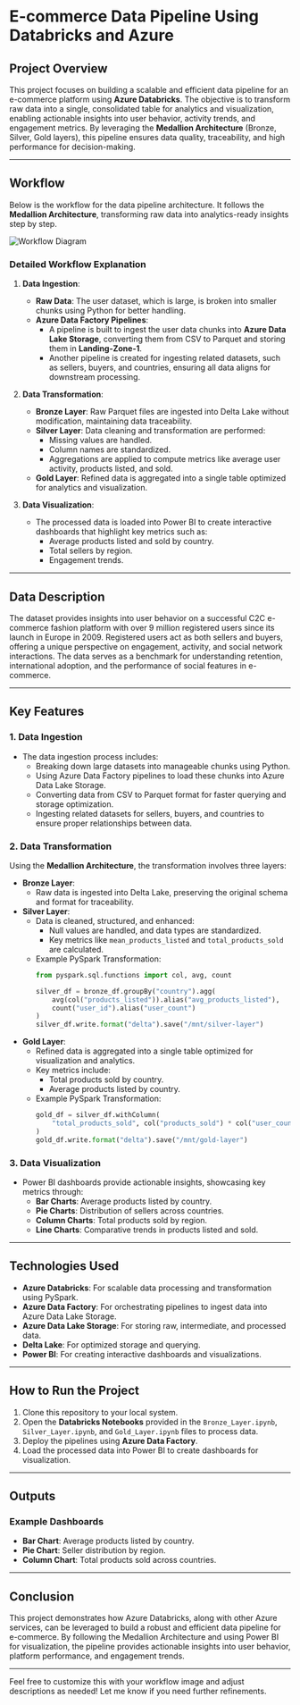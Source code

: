 # **E-commerce Data Pipeline Using Databricks and Azure**

## **Project Overview**
This project focuses on building a scalable and efficient data pipeline for an e-commerce platform using **Azure Databricks**. The objective is to transform raw data into a single, consolidated table for analytics and visualization, enabling actionable insights into user behavior, activity trends, and engagement metrics. By leveraging the **Medallion Architecture** (Bronze, Silver, Gold layers), this pipeline ensures data quality, traceability, and high performance for decision-making.

---

## **Workflow**

Below is the workflow for the data pipeline architecture. It follows the **Medallion Architecture**, transforming raw data into analytics-ready insights step by step.

![Workflow Diagram](path/to/your/image.png) <!-- Replace with your image path -->

### **Detailed Workflow Explanation**
1. **Data Ingestion**:
   - **Raw Data**: The user dataset, which is large, is broken into smaller chunks using Python for better handling.
   - **Azure Data Factory Pipelines**:
     - A pipeline is built to ingest the user data chunks into **Azure Data Lake Storage**, converting them from CSV to Parquet and storing them in **Landing-Zone-1**.
     - Another pipeline is created for ingesting related datasets, such as sellers, buyers, and countries, ensuring all data aligns for downstream processing.

2. **Data Transformation**:
   - **Bronze Layer**: Raw Parquet files are ingested into Delta Lake without modification, maintaining data traceability.
   - **Silver Layer**: Data cleaning and transformation are performed:
     - Missing values are handled.
     - Column names are standardized.
     - Aggregations are applied to compute metrics like average user activity, products listed, and sold.
   - **Gold Layer**: Refined data is aggregated into a single table optimized for analytics and visualization.

3. **Data Visualization**:
   - The processed data is loaded into Power BI to create interactive dashboards that highlight key metrics such as:
     - Average products listed and sold by country.
     - Total sellers by region.
     - Engagement trends.

---

## **Data Description**
The dataset provides insights into user behavior on a successful C2C e-commerce fashion platform with over 9 million registered users since its launch in Europe in 2009. Registered users act as both sellers and buyers, offering a unique perspective on engagement, activity, and social network interactions. The data serves as a benchmark for understanding retention, international adoption, and the performance of social features in e-commerce.

---

## **Key Features**

### **1. Data Ingestion**
- The data ingestion process includes:
  - Breaking down large datasets into manageable chunks using Python.
  - Using Azure Data Factory pipelines to load these chunks into Azure Data Lake Storage.
  - Converting data from CSV to Parquet format for faster querying and storage optimization.
  - Ingesting related datasets for sellers, buyers, and countries to ensure proper relationships between data.

### **2. Data Transformation**
Using the **Medallion Architecture**, the transformation involves three layers:
- **Bronze Layer**:
  - Raw data is ingested into Delta Lake, preserving the original schema and format for traceability.
- **Silver Layer**:
  - Data is cleaned, structured, and enhanced:
    - Null values are handled, and data types are standardized.
    - Key metrics like `mean_products_listed` and `total_products_sold` are calculated.
  - Example PySpark Transformation:
    ```python
    from pyspark.sql.functions import col, avg, count

    silver_df = bronze_df.groupBy("country").agg(
        avg(col("products_listed")).alias("avg_products_listed"),
        count("user_id").alias("user_count")
    )
    silver_df.write.format("delta").save("/mnt/silver-layer")
    ```
- **Gold Layer**:
  - Refined data is aggregated into a single table optimized for visualization and analytics.
  - Key metrics include:
    - Total products sold by country.
    - Average products listed by country.
  - Example PySpark Transformation:
    ```python
    gold_df = silver_df.withColumn(
        "total_products_sold", col("products_sold") * col("user_count")
    )
    gold_df.write.format("delta").save("/mnt/gold-layer")
    ```

### **3. Data Visualization**
- Power BI dashboards provide actionable insights, showcasing key metrics through:
  - **Bar Charts**: Average products listed by country.
  - **Pie Charts**: Distribution of sellers across countries.
  - **Column Charts**: Total products sold by region.
  - **Line Charts**: Comparative trends in products listed and sold.

---

## **Technologies Used**
- **Azure Databricks**: For scalable data processing and transformation using PySpark.
- **Azure Data Factory**: For orchestrating pipelines to ingest data into Azure Data Lake Storage.
- **Azure Data Lake Storage**: For storing raw, intermediate, and processed data.
- **Delta Lake**: For optimized storage and querying.
- **Power BI**: For creating interactive dashboards and visualizations.

---

## **How to Run the Project**
1. Clone this repository to your local system.
2. Open the **Databricks Notebooks** provided in the `Bronze_Layer.ipynb`, `Silver_Layer.ipynb`, and `Gold_Layer.ipynb` files to process data.
3. Deploy the pipelines using **Azure Data Factory**.
4. Load the processed data into Power BI to create dashboards for visualization.

---

## **Outputs**
### Example Dashboards
- **Bar Chart**: Average products listed by country.
- **Pie Chart**: Seller distribution by region.
- **Column Chart**: Total products sold across countries.

---

## **Conclusion**
This project demonstrates how Azure Databricks, along with other Azure services, can be leveraged to build a robust and efficient data pipeline for e-commerce. By following the Medallion Architecture and using Power BI for visualization, the pipeline provides actionable insights into user behavior, platform performance, and engagement trends.

---

Feel free to customize this with your workflow image and adjust descriptions as needed! Let me know if you need further refinements.
